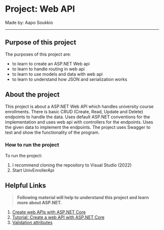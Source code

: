 # Project: Web API

Made by: Aapo Soukkio

***

## Purpose of this project

The purposes of this project are:

- to learn to create an ASP.NET Web api
- to learn to handle routing in web api
- to learn to use models and data with web api
- to learn to understand how JSON and serialization works


## About the project

This project is about a ASP.NET Web API which handles university course enrollments. There is basic CRUD (Create, Read, Update and Delete) endpoints to handle the data.
Uses default ASP.NET conventions for the implementation and uses web api with controllers for the endpoints. Uses the given data to implement the endpoints.
The project uses Swagger to test and show the functionality of the program.

### How to run the project

To run the project:

1. I recommend cloning the repository to Visual Studio (2022)
2. Start UnivEnrollerApi

## Helpful Links

> **Following material will help to understand this project and learn more about ASP.NET.**


1. [Create web APIs with ASP.NET Core](https://docs.microsoft.com/en-us/aspnet/core/web-api/?view=aspnetcore-6.0)
2. [Tutorial: Create a web API with ASP.NET Core](https://docs.microsoft.com/en-us/aspnet/core/tutorials/first-web-api?view=aspnetcore-6.0)
3. [Validation attributes](https://docs.microsoft.com/en-us/aspnet/core/mvc/models/validation?view=aspnetcore-6.0#validation-attributes)
